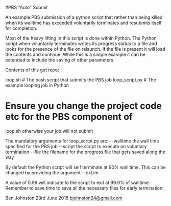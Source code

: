 #PBS "Auto" Submit

An example PBS submission of a python script that rather than being killed when
its walltime has exceeded voluntarily terminates and resubmits itself for
completion.

Most of the heavy lifting in this script is done within Python.  The Python
script when voluntarily terminates writes its progress status to a file
and looks for the presence of the file on relaunch.  If the file is present
it will load the contents and continue.  While this is a simple example
it can be extended to include the saving of other parameters.

Contents of this get repo:

loop.sh # The bash script that submits the PBS job
loop_script.py # The example looping job in Python

# Ensure you change the project code etc for the PBS component of 
loop.sh otherwise your job will not submit

The mandatory arguments for loop_script.py are:
--walltime the wall time specified for the PBS job
--script the script to execute on voluntary termination
--file the filename for the progress file that gets saved along the way

By default the Python script will self terminate at 90% wall time.  This can be
changed by providing the argument
--exLim

A value of 0.99 will indicate to the script to exit at 99.9% of walltime. 
Remember to save time to save all the necessary files for early termination!


Ben Johnston 23rd June 2016
bjohnston24@gmail.com
